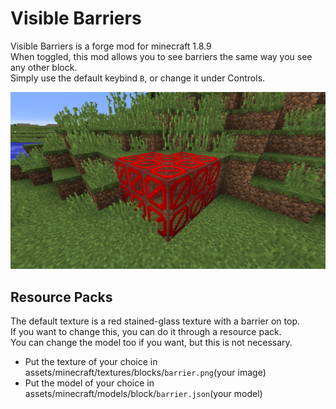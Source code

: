 # Visible Barriers
Visible Barriers is a forge mod for minecraft 1.8.9\
When toggled, this mod allows you to see barriers the same way you see any other block.\
Simply use the default keybind `B`, or change it under Controls.

![Preview Image](assets/preview_image.png?raw=true)
## Resource Packs
The default texture is a red stained-glass texture with a barrier on top.\
If you want to change this, you can do it through a resource pack.\
You can change the model too if you want, but this is not necessary.
- Put the texture of your choice in assets/minecraft/textures/blocks/`barrier.png`(your image)
- Put the model of your choice in assets/minecraft/models/block/`barrier.json`(your model)
